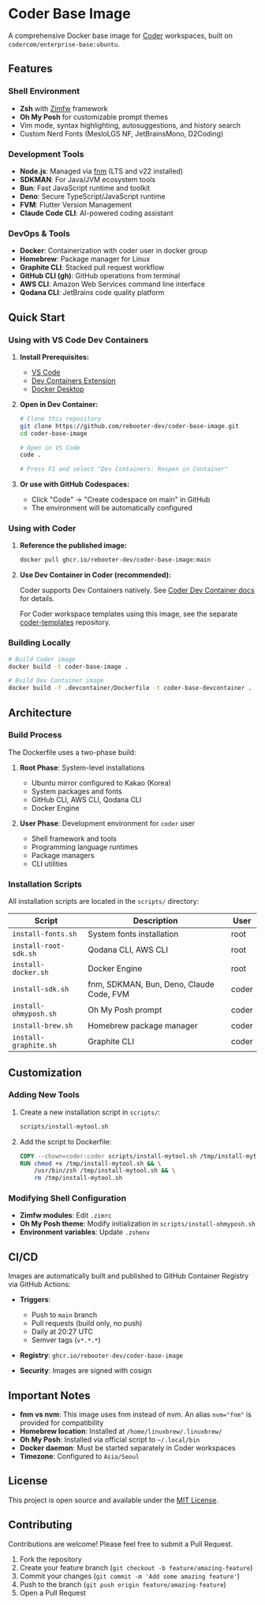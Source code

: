 # Coder Base Image

A comprehensive Docker base image for [Coder](https://coder.com/) workspaces, built on `codercom/enterprise-base:ubuntu`.

## Features

### Shell Environment
- **Zsh** with [Zimfw](https://github.com/zimfw/zimfw) framework
- **Oh My Posh** for customizable prompt themes
- Vim mode, syntax highlighting, autosuggestions, and history search
- Custom Nerd Fonts (MesloLGS NF, JetBrainsMono, D2Coding)

### Development Tools
- **Node.js**: Managed via [fnm](https://github.com/Schniz/fnm) (LTS and v22 installed)
- **SDKMAN**: For Java/JVM ecosystem tools
- **Bun**: Fast JavaScript runtime and toolkit
- **Deno**: Secure TypeScript/JavaScript runtime
- **FVM**: Flutter Version Management
- **Claude Code CLI**: AI-powered coding assistant

### DevOps & Tools
- **Docker**: Containerization with coder user in docker group
- **Homebrew**: Package manager for Linux
- **Graphite CLI**: Stacked pull request workflow
- **GitHub CLI (gh)**: GitHub operations from terminal
- **AWS CLI**: Amazon Web Services command line interface
- **Qodana CLI**: JetBrains code quality platform

## Quick Start

### Using with VS Code Dev Containers

1. **Install Prerequisites:**
   - [VS Code](https://code.visualstudio.com/)
   - [Dev Containers Extension](https://marketplace.visualstudio.com/items?itemName=ms-vscode-remote.remote-containers)
   - [Docker Desktop](https://www.docker.com/products/docker-desktop)

2. **Open in Dev Container:**
   ```bash
   # Clone this repository
   git clone https://github.com/rebooter-dev/coder-base-image.git
   cd coder-base-image

   # Open in VS Code
   code .

   # Press F1 and select "Dev Containers: Reopen in Container"
   ```

3. **Or use with GitHub Codespaces:**
   - Click "Code" → "Create codespace on main" in GitHub
   - The environment will be automatically configured

### Using with Coder

1. **Reference the published image:**
   ```bash
   docker pull ghcr.io/rebooter-dev/coder-base-image:main
   ```

2. **Use Dev Container in Coder (recommended):**

   Coder supports Dev Containers natively. See [Coder Dev Container docs](https://coder.com/docs/admin/templates/managing-templates/devcontainers) for details.

   For Coder workspace templates using this image, see the separate [coder-templates](https://github.com/rebooter-dev/coder-templates) repository.

### Building Locally

```bash
# Build Coder image
docker build -t coder-base-image .

# Build Dev Container image
docker build -f .devcontainer/Dockerfile -t coder-base-devcontainer .
```

## Architecture

### Build Process

The Dockerfile uses a two-phase build:

1. **Root Phase**: System-level installations
   - Ubuntu mirror configured to Kakao (Korea)
   - System packages and fonts
   - GitHub CLI, AWS CLI, Qodana CLI
   - Docker Engine

2. **User Phase**: Development environment for `coder` user
   - Shell framework and tools
   - Programming language runtimes
   - Package managers
   - CLI utilities

### Installation Scripts

All installation scripts are located in the `scripts/` directory:

| Script | Description | User |
|--------|-------------|------|
| `install-fonts.sh` | System fonts installation | root |
| `install-root-sdk.sh` | Qodana CLI, AWS CLI | root |
| `install-docker.sh` | Docker Engine | root |
| `install-sdk.sh` | fnm, SDKMAN, Bun, Deno, Claude Code, FVM | coder |
| `install-ohmyposh.sh` | Oh My Posh prompt | coder |
| `install-brew.sh` | Homebrew package manager | coder |
| `install-graphite.sh` | Graphite CLI | coder |

## Customization

### Adding New Tools

1. Create a new installation script in `scripts/`:
   ```bash
   scripts/install-mytool.sh
   ```

2. Add the script to Dockerfile:
   ```dockerfile
   COPY --chown=coder:coder scripts/install-mytool.sh /tmp/install-mytool.sh
   RUN chmod +x /tmp/install-mytool.sh && \
       /usr/bin/zsh /tmp/install-mytool.sh && \
       rm /tmp/install-mytool.sh
   ```

### Modifying Shell Configuration

- **Zimfw modules**: Edit `.zimrc`
- **Oh My Posh theme**: Modify initialization in `scripts/install-ohmyposh.sh`
- **Environment variables**: Update `.zshenv`

## CI/CD

Images are automatically built and published to GitHub Container Registry via GitHub Actions:

- **Triggers**:
  - Push to `main` branch
  - Pull requests (build only, no push)
  - Daily at 20:27 UTC
  - Semver tags (`v*.*.*`)

- **Registry**: `ghcr.io/rebooter-dev/coder-base-image`
- **Security**: Images are signed with cosign

## Important Notes

- **fnm vs nvm**: This image uses fnm instead of nvm. An alias `nvm="fnm"` is provided for compatibility
- **Homebrew location**: Installed at `/home/linuxbrew/.linuxbrew/`
- **Oh My Posh**: Installed via official script to `~/.local/bin`
- **Docker daemon**: Must be started separately in Coder workspaces
- **Timezone**: Configured to `Asia/Seoul`

## License

This project is open source and available under the [MIT License](LICENSE).

## Contributing

Contributions are welcome! Please feel free to submit a Pull Request.

1. Fork the repository
2. Create your feature branch (`git checkout -b feature/amazing-feature`)
3. Commit your changes (`git commit -m 'Add some amazing feature'`)
4. Push to the branch (`git push origin feature/amazing-feature`)
5. Open a Pull Request
